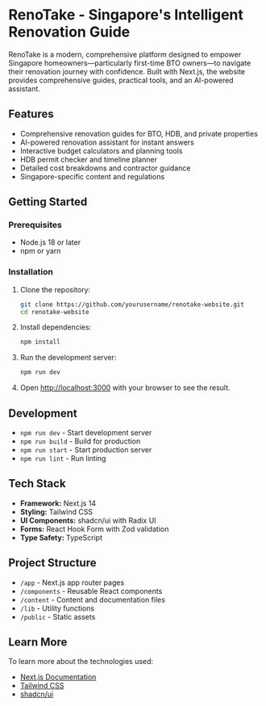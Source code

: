 # RenoTake - Singapore's Intelligent Renovation Guide

RenoTake is a modern, comprehensive platform designed to empower Singapore homeowners—particularly first-time BTO owners—to navigate their renovation journey with confidence. Built with Next.js, the website provides comprehensive guides, practical tools, and an AI-powered assistant.

## Features

- Comprehensive renovation guides for BTO, HDB, and private properties
- AI-powered renovation assistant for instant answers
- Interactive budget calculators and planning tools
- HDB permit checker and timeline planner
- Detailed cost breakdowns and contractor guidance
- Singapore-specific content and regulations

## Getting Started

### Prerequisites

- Node.js 18 or later
- npm or yarn

### Installation

1. Clone the repository:
   ```bash
   git clone https://github.com/yourusername/renotake-website.git
   cd renotake-website
   ```

2. Install dependencies:
   ```bash
   npm install
   ```

3. Run the development server:
   ```bash
   npm run dev
   ```

4. Open [http://localhost:3000](http://localhost:3000) with your browser to see the result.

## Development

- `npm run dev` - Start development server
- `npm run build` - Build for production
- `npm run start` - Start production server
- `npm run lint` - Run linting

## Tech Stack

- **Framework:** Next.js 14
- **Styling:** Tailwind CSS
- **UI Components:** shadcn/ui with Radix UI
- **Forms:** React Hook Form with Zod validation
- **Type Safety:** TypeScript

## Project Structure

- `/app` - Next.js app router pages
- `/components` - Reusable React components
- `/content` - Content and documentation files
- `/lib` - Utility functions
- `/public` - Static assets

## Learn More

To learn more about the technologies used:

- [Next.js Documentation](https://nextjs.org/docs)
- [Tailwind CSS](https://tailwindcss.com)
- [shadcn/ui](https://ui.shadcn.com)